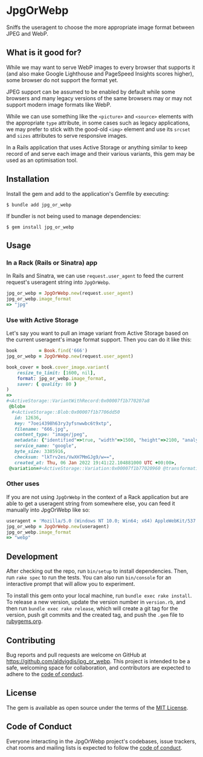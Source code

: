# JpgOrWebp

Sniffs the useragent to choose the more appropriate image format between JPEG
and WebP.

## What is it good for?

While we may want to serve WebP images to every browser that supports it (and
also make Google Lighthouse and PageSpeed Insights scores higher), some browser
do not support the format yet.

JPEG support can be assumed to be enabled by default while some browsers and
many legacy versions of the same browsers may or may not support modern image
formats like WebP.

While we can use something like the `<picture>` and `<source>` elements with the
appropriate `type` attribute, in some cases such as legacy applications, we may
prefer to stick with the good-old `<img>` element and use its `srcset` and
`sizes` attributes to serve responsive images.

In a Rails application that uses Active Storage or anything similar to keep
record of and serve each image and their various variants, this gem may be used
as an optimisation tool.

## Installation

Install the gem and add to the application's Gemfile by executing:

    $ bundle add jpg_or_webp

If bundler is not being used to manage dependencies:

    $ gem install jpg_or_webp

## Usage

### In a Rack (Rails or Sinatra) app

In Rails and Sinatra, we can use `request.user_agent` to feed the current
request's useragent string into `JpgOrWebp`.

```ruby
jpg_or_webp = JpgOrWebp.new(request.user_agent)
jpg_or_webp.image_format
=> "jpg"
```

### Use with Active Storage

Let's say you want to pull an image variant from Active Storage based on the
current useragent's image format support. Then you can do it like this:

```ruby
book        = Book.find('666')
jpg_or_webp = JpgOrWebp.new(request.user_agent)

book_cover = book.cover_image.variant(
    resize_to_limit: [1600, nil],
    format: jpg_or_webp.image_format,
    saver: { quality: 80 }
)
=>
#<ActiveStorage::VariantWithRecord:0x00007f1b770207a8
 @blob=
  #<ActiveStorage::Blob:0x00007f1b7706dd50
   id: 12636,
   key: "7oei4398h63ry3yfsnwwbc6t9xtp",
   filename: "666.jpg",
   content_type: "image/jpeg",
   metadata: {"identified"=>true, "width"=>1500, "height"=>2100, "analyzed"=>true},
   service_name: "google",
   byte_size: 3385916,
   checksum: "lkTrv2es/VwXH7MmGJg9/w==",
   created_at: Thu, 06 Jan 2022 19:41:22.104881000 UTC +00:00>,
 @variation=#<ActiveStorage::Variation:0x00007f1b77020960 @transformations={:format=>"jpg", :resize_to_limit=>[1600, nil], :saver=>{:quality=>80}}>>
```

### Other uses

If you are not using `JpgOrWebp` in the context of a Rack application but are
able to get a useragent string from somewhere else, you can feed it manually
into JpgOrWebp like so:

```ruby
useragent = 'Mozilla/5.0 (Windows NT 10.0; Win64; x64) AppleWebKit/537.36 (KHTML, like Gecko) Chrome/109.0.0.0 Safari/537.36'
jpg_or_webp = JpgOrWebp.new(useragent)
jpg_or_webp.image_format
=> "webp"
```

## Development

After checking out the repo, run `bin/setup` to install dependencies. Then, run
`rake spec` to run the tests. You can also run `bin/console` for an interactive
prompt that will allow you to experiment.

To install this gem onto your local machine, run `bundle exec rake install`.
To release a new version, update the version number in `version.rb`, and then
run `bundle exec rake release`, which will create a git tag for the version,
push git commits and the created tag, and push the `.gem` file to
[rubygems.org](https://rubygems.org).

## Contributing

Bug reports and pull requests are welcome on GitHub at
https://github.com/aldvigdis/jpg_or_webp. This project is intended to be a safe,
welcoming space for collaboration, and contributors are expected to adhere to
the [code of conduct](https://github.com/aldvigdis/jpg_or_webp/blob/master/CODE_OF_CONDUCT.md).

## License

The gem is available as open source under the terms of the
[MIT License](https://opensource.org/licenses/MIT).

## Code of Conduct

Everyone interacting in the JpgOrWebp project's codebases, issue trackers, chat
rooms and mailing lists is expected to follow the
[code of conduct](https://github.com/aldavigdis/jpg_or_webp/blob/master/CODE_OF_CONDUCT.md).
